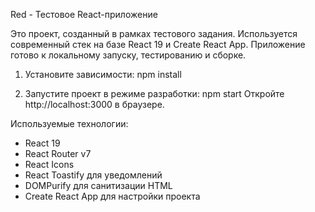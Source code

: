 Red - Тестовое React-приложение

Это проект, созданный в рамках тестового задания. Используется современный стек на базе React 19 и Create React App. Приложение готово к локальному запуску, тестированию и сборке.

1. Установите зависимости:
npm install

3. Запустите проект в режиме разработки:
npm start
Откройте http://localhost:3000 в браузере.

Используемые технологии:
- React 19
- React Router v7
- React Icons
- React Toastify для уведомлений
- DOMPurify для санитизации HTML
- Create React App для настройки проекта
